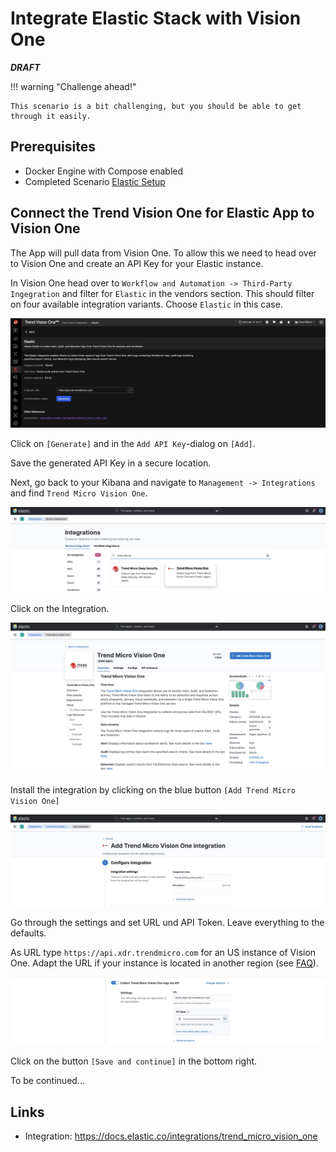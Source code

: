 # Integrate Elastic Stack with Vision One

***DRAFT***

!!! warning "Challenge ahead!"

    This scenario is a bit challenging, but you should be able to get through it easily.

## Prerequisites

- Docker Engine with Compose enabled
- Completed Scenario [Elastic Setup](elastic-stack.md)

## Connect the Trend Vision One for Elastic App to Vision One

The App will pull data from Vision One. To allow this we need to head over to Vision One and create an API Key for your Elastic instance.

In Vision One head over to `Workflow and Automation -> Third-Party Ingegration` and filter for `Elastic` in the vendors section. This should filter on four available integration variants. Choose `Elastic` in this case.

![alt text](images/elastic-app-v1xdr-01.png "Integration")

Click on `[Generate]` and in the `Add API Key`-dialog on `[Add]`.

Save the generated API Key in a secure location.

Next, go back to your Kibana and navigate to `Management -> Integrations` and find `Trend Micro Vision One`.

![alt text](images/elastic-app-v1xdr-02.png "Integration")

Click on the Integration.

![alt text](images/elastic-app-v1xdr-03.png "Integration")

Install the integration by clicking on the blue button `[Add Trend Micro Vision One]`

![alt text](images/elastic-app-v1xdr-04.png "Integration")

Go through the settings and set URL und API Token. Leave everything to the defaults.

As URL type `https://api.xdr.trendmicro.com` for an US instance of Vision One. Adapt the URL if your instance is located in another region (see [FAQ](../../faq.md#know-how-to-check-the-region-and-data-center-location-details-in-trend-vision-one)).

![alt text](images/elastic-app-v1xdr-05.png "Integration")

Click on the button `[Save and continue]` in the bottom right.

To be continued...

## Links

- Integration: <https://docs.elastic.co/integrations/trend_micro_vision_one>
